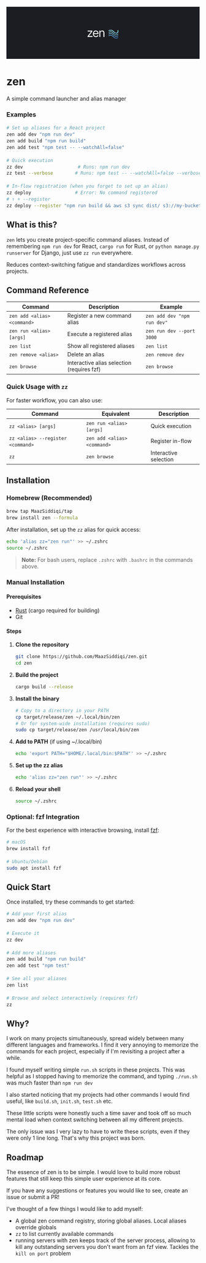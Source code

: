 <div align="center">

![Zen Banner](./banner.jpg)

</div>

# zen

A simple command launcher and alias manager

### Examples

```bash
# Set up aliases for a React project
zen add dev "npm run dev"
zen add build "npm run build"
zen add test "npm test -- --watchAll=false"

# Quick execution
zz dev                    # Runs: npm run dev
zz test --verbose        # Runs: npm test -- --watchAll=false --verbose

# In-flow registration (when you forget to set up an alias)
zz deploy                # Error: No command registered
# ↑ + --register
zz deploy --register "npm run build && aws s3 sync dist/ s3://my-bucket"
```

## What is this?

`zen` lets you create project-specific command aliases. Instead of remembering `npm run dev` for React, `cargo run` for Rust, or `python manage.py runserver` for Django, just use `zz run` everywhere.

Reduces context-switching fatigue and standardizes workflows across projects.

## Command Reference

| Command | Description | Example |
|---------|-------------|---------|
| `zen add <alias> <command>` | Register a new command alias | `zen add dev "npm run dev"` |
| `zen run <alias> [args]` | Execute a registered alias | `zen run dev --port 3000` |
| `zen list` | Show all registered aliases | `zen list` |
| `zen remove <alias>` | Delete an alias | `zen remove dev` |
| `zen browse` | Interactive alias selection (requires fzf) | `zen browse` |

### Quick Usage with `zz`

For faster workflow, you can also use:

| Command | Equivalent | Description |
|---------|------------|-------------|
| `zz <alias> [args]` | `zen run <alias> [args]` | Quick execution |
| `zz <alias> --register <command>` | `zen add <alias> <command>` | Register in-flow |
| `zz` | `zen browse` | Interactive selection |

## Installation

### Homebrew (Recommended)

```bash
brew tap MaazSiddiqi/tap
brew install zen --formula
```

After installation, set up the `zz` alias for quick access:
```bash
echo 'alias zz="zen run"' >> ~/.zshrc
source ~/.zshrc
```

> **Note:** For bash users, replace `.zshrc` with `.bashrc` in the commands above.

### Manual Installation

#### Prerequisites
- [Rust](https://rustup.rs/) (cargo required for building)
- Git

#### Steps

1. **Clone the repository**
   ```bash
   git clone https://github.com/MaazSiddiqi/zen.git
   cd zen
   ```

2. **Build the project**
   ```bash
   cargo build --release
   ```

3. **Install the binary**
   ```bash
   # Copy to a directory in your PATH
   cp target/release/zen ~/.local/bin/zen
   # Or for system-wide installation (requires sudo)
   sudo cp target/release/zen /usr/local/bin/zen
   ```

4. **Add to PATH** (if using ~/.local/bin)
   ```bash
   echo 'export PATH="$HOME/.local/bin:$PATH"' >> ~/.zshrc
   ```

5. **Set up the zz alias**
   ```bash
   echo 'alias zz="zen run"' >> ~/.zshrc
   ```

6. **Reload your shell**
   ```bash
   source ~/.zshrc
   ```

### Optional: fzf Integration

For the best experience with interactive browsing, install [fzf](https://github.com/junegunn/fzf):

```bash
# macOS
brew install fzf

# Ubuntu/Debian
sudo apt install fzf
```

## Quick Start

Once installed, try these commands to get started:

```bash
# Add your first alias
zen add dev "npm run dev"

# Execute it
zz dev

# Add more aliases
zen add build "npm run build"
zen add test "npm test"

# See all your aliases
zen list

# Browse and select interactively (requires fzf)
zz
```

## Why?

I work on many projects simultaneously, spread widely between many different languages and frameworks. I find it very annoying to memorize the commands for each project, especially if I'm revisiting a project after a while.

I found myself writing simple `run.sh` scripts in these projects. This was helpful as I stopped having to memorize the command, and typing `./run.sh` was much faster than `npm run dev`

I also started noticing that my projects had other commands I would find useful, like `build.sh`, `init.sh`, `test.sh` etc.

These little scripts were honestly such a time saver and took off so much mental load when context switching between all my different projects.

The only issue was I very lazy to have to write these scripts, even if they were only 1 line long. That's why this project was born.

## Roadmap

The essence of  zen  is to be simple. I would love to build more robust features that still keep this simple user experience at its core.

If you have any suggestions or features you would like to see, create an issue or submit a PR!

I've thought of a few things I would like to add myself:

- A global zen command registry, storing global aliases. Local aliases override globals
- `zz` to list currently available commands
- running servers with zen keeps track of the server process, allowing to kill any outstanding servers you don't want from an fzf view. Tackles the `kill on port` problem
